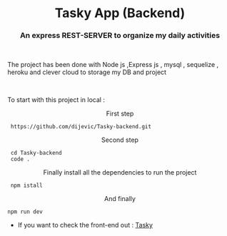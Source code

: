 <h1 align="center">  Tasky  App (Backend)</h1>
<h3 color="red" align="center">An express REST-SERVER to organize my daily activities</h3>

 <br/>

<p margin="20px">The project has been done with Node js ,Express js , mysql , sequelize , heroku  and clever cloud to storage my DB and project </p>

  <br/>

<p margin="20px">To start with this project in local :</p>

<p align="center">First step </p>

```
 https://github.com/dijevic/Tasky-backend.git
```

<p align="center">Second step </p>

```
 cd Tasky-backend
 code .
```

<p align="center">Finally install all the dependencies to run the project </p>

```
 npm istall
```

<p align="center">And finally </p>

```
npm run dev
```

- If you want to check the front-end out :
  <a href="https://github.com/dijevic/Tasky" target="_blank">Tasky</a>
